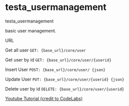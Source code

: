 # testa_usermanagement
testa_usermanagement

basic user management.

URL

Get all user
`GET: {base_url}/core/user`

Get user by id
`GET: {base_url}/core/user/{userid}`

Insert User
`POST: {base_url}/core/user/ {json}`

Update User
`PUT: {base_url}/core/user/{userid} {json}`

Delete user by id
`DELETE: {base_url}/core/user/{userid}`



[Youtube Tutorial (credit to CodeLabs)][qwe]

[qwe]: https://www.youtube.com/watch?v=hj-NP09h4uo&t=10s